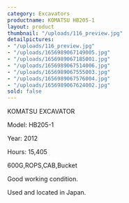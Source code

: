 ```yaml
---
category: Excavators
productname: KOMATSU HB205-1
layout: product
thumbnail: "/uploads/116_preview.jpg"
detailpictures:
- "/uploads/116_preview.jpg"
- "/uploads/1656989067149005.jpg"
- "/uploads/1656989067185001.jpg"
- "/uploads/1656989067514006.jpg"
- "/uploads/1656989067555003.jpg"
- "/uploads/1656989067576004.jpg"
- "/uploads/1656989067624002.jpg"
sold: false
---
```


KOMATSU EXCAVATOR&nbsp;

Model:&nbsp;HB205-1

Year:&nbsp;2012

Hours:&nbsp;15,405

600G,ROPS,CAB,Bucket

Good working condition.&nbsp;

Used and located in Japan.



